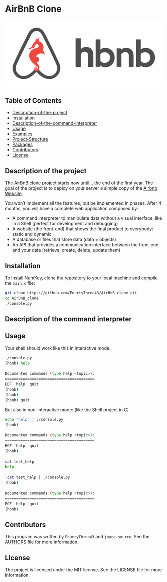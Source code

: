 # AirBnB Clone

![Optional Text](hbnb.png)

## Table of Contents
- [Description-of-the-project](#description-of-the-project)
- [Installation](#installation)
- [Description-of-the-command-interpreter](#description-of-the-command-interpreter)
- [Usage](#usage)
- [Examples](#examples)
- [Project-Structure](#project-structure)
- [Packages](#packages)
- [Contributors](#contributors)
- [License](#license)

## Description of the project

The AirBnB clone project starts now until… the end of the first year. The goal of the project is to deploy on your server a simple copy of the [Airbnb Website](https://www.airbnb.com/).

You won’t implement all the features, but be implemented in phases. After 4 months, you will have a complete web application composed by:

- A command interpreter to manipulate data without a visual interface, like in a Shell (perfect for development and debugging)
- A website (the front-end) that shows the final product to everybody: static and dynamic
- A database or files that store data (data = objects)
- An API that provides a communication interface between the front-end and your data (retrieve, create, delete, update them)

## Installation

To install NumKey, clone the repository to your local machine and compile the `main.c` file:

```bash
git clone https://github.com/FourtyThree43/AirBnB_clone.git
cd AirBnB_clone
./console.py

```

## Description of the command interpreter

## Usage

Your shell should work like this in interactive mode:

```bash
./console.py
(hbnb) help

Documented commands (type help <topic>):
========================================
EOF  help  quit
(hbnb) 
(hbnb) 
(hbnb) quit

```

But also in non-interactive mode: (like the Shell project in C)

```bash
echo "help" | ./console.py
(hbnb)

Documented commands (type help <topic>):
========================================
EOF  help  quit
(hbnb) 

cat test_help
help

 cat test_help | ./console.py
(hbnb)

Documented commands (type help <topic>):
========================================
EOF  help  quit
(hbnb)

```

## Contributors

This program was written by `FourtyThree43` and `joyce-source`. See the [AUTHORS](AUTHORS) file for more information.

## License

The project is licensed under the MIT license. See the LICENSE file for more information.

